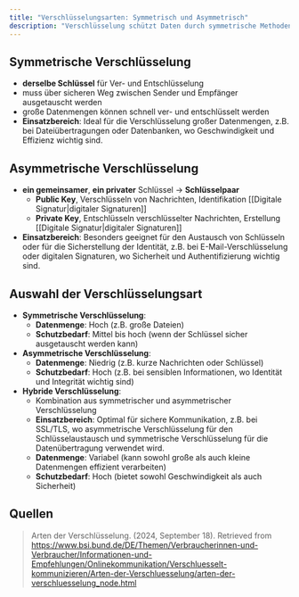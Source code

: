 ```yaml
---
title: "Verschlüsselungsarten: Symmetrisch und Asymmetrisch"
description: "Verschlüsselung schützt Daten durch symmetrische Methoden mit einem gemeinsamen Schlüssel oder asymmetrische mit Schlüsselpaaren. Symmetrische Verschlüsselung ist schnell für große Datenmengen, asymmetrische für Sicherheit und Authentifizierung. Hybride Ansätze kombinieren beide für optimale Effizienz und Schutz."
---
```


## Symmetrische Verschlüsselung
- **derselbe Schlüssel** für Ver- und Entschlüsselung
- muss über sicheren Weg zwischen Sender und Empfänger ausgetauscht werden
- große Datenmengen können schnell ver- und entschlüsselt werden
- **Einsatzbereich**: Ideal für die Verschlüsselung großer Datenmengen, z.B. bei Dateiübertragungen oder Datenbanken, wo Geschwindigkeit und Effizienz wichtig sind.

## Asymmetrische Verschlüsselung
- **ein gemeinsamer**, **ein privater** Schlüssel -> **Schlüsselpaar**
	- **Public Key**, Verschlüsseln von Nachrichten, Identifikation [[Digitale Signatur|digitaler Signaturen]]
	- **Private Key**, Entschlüsseln verschlüsselter Nachrichten, Erstellung [[Digitale Signatur|digitaler Signaturen]]
- **Einsatzbereich**: Besonders geeignet für den Austausch von Schlüsseln oder für die Sicherstellung der Identität, z.B. bei E-Mail-Verschlüsselung oder digitalen Signaturen, wo Sicherheit und Authentifizierung wichtig sind.

## Auswahl der Verschlüsselungsart
- **Symmetrische Verschlüsselung**: 
	- **Datenmenge**: Hoch (z.B. große Dateien)
	- **Schutzbedarf**: Mittel bis hoch (wenn der Schlüssel sicher ausgetauscht werden kann)
- **Asymmetrische Verschlüsselung**: 
	- **Datenmenge**: Niedrig (z.B. kurze Nachrichten oder Schlüssel)
	- **Schutzbedarf**: Hoch (z.B. bei sensiblen Informationen, wo Identität und Integrität wichtig sind)
- **Hybride Verschlüsselung**: 
	- Kombination aus symmetrischer und asymmetrischer Verschlüsselung
	- **Einsatzbereich**: Optimal für sichere Kommunikation, z.B. bei SSL/TLS, wo asymmetrische Verschlüsselung für den Schlüsselaustausch und symmetrische Verschlüsselung für die Datenübertragung verwendet wird.
	- **Datenmenge**: Variabel (kann sowohl große als auch kleine Datenmengen effizient verarbeiten)
	- **Schutzbedarf**: Hoch (bietet sowohl Geschwindigkeit als auch Sicherheit)

## Quellen

> Arten der Verschlüsselung. (2024, September 18). Retrieved from https://www.bsi.bund.de/DE/Themen/Verbraucherinnen-und-Verbraucher/Informationen-und-Empfehlungen/Onlinekommunikation/Verschluesselt-kommunizieren/Arten-der-Verschluesselung/arten-der-verschluesselung_node.html
